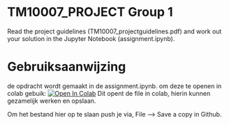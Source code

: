 # TM10007_PROJECT Group 1

Read the project guidelines (TM10007_projectguidelines.pdf) and work out your solution in the Jupyter Notebook (assignment.ipynb).

# Gebruiksaanwijzing

de opdracht wordt gemaakt in de assignment.ipynb. om deze te openen in colab gebuik: [![Open In Colab](https://colab.research.google.com/assets/colab-badge.svg)](https://colab.research.google.com/drive/1MKBjX7nZf_skjA2Cx5OZEb5cbnjK2tWR)
Dit opent de file in colab, hierin kunnen gezamelijk werken en opslaan.

Om het bestand hier op te slaan push je via, File --> Save a copy in Github.
